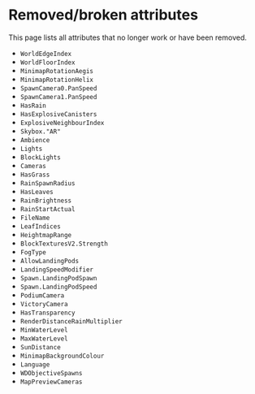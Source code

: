 # Removed/broken attributes
This page lists all attributes that no longer work or have been removed.

- `WorldEdgeIndex`
- `WorldFloorIndex`
- `MinimapRotationAegis`
- `MinimapRotationHelix`
- `SpawnCamera0.PanSpeed`
- `SpawnCamera1.PanSpeed`
- `HasRain`
- `HasExplosiveCanisters`
- `ExplosiveNeighbourIndex`
- `Skybox."AR"`
- `Ambience`
- `Lights`
- `BlockLights`
- `Cameras`
- `HasGrass`
- `RainSpawnRadius`
- `HasLeaves`
- `RainBrightness`
- `RainStartActual`
- `FileName`
- `LeafIndices`
- `HeightmapRange`
- `BlockTexturesV2.Strength`
- `FogType`
- `AllowLandingPods`
- `LandingSpeedModifier`
- `Spawn.LandingPodSpawn`
- `Spawn.LandingPodSpeed`
- `PodiumCamera`
- `VictoryCamera`
- `HasTransparency`
- `RenderDistanceRainMultiplier`
- `MinWaterLevel`
- `MaxWaterLevel`
- `SunDistance`
- `MinimapBackgroundColour`
- `Language`
- `WDObjectiveSpawns`
- `MapPreviewCameras`